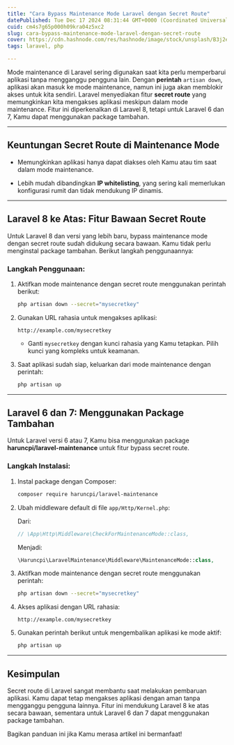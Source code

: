 ```yaml
---
title: "Cara Bypass Maintenance Mode Laravel dengan Secret Route"
datePublished: Tue Dec 17 2024 08:31:44 GMT+0000 (Coordinated Universal Time)
cuid: cm4s7g65p000h09kra04z5xc2
slug: cara-bypass-maintenance-mode-laravel-dengan-secret-route
cover: https://cdn.hashnode.com/res/hashnode/image/stock/unsplash/B3j2ejPxe9c/upload/40f71a46f52131e6e1b183d42f3cc683.jpeg
tags: laravel, php

---
```


Mode maintenance di Laravel sering digunakan saat kita perlu memperbarui aplikasi tanpa mengganggu pengguna lain. Dengan **perintah** `artisan down`, aplikasi akan masuk ke mode maintenance, namun ini juga akan memblokir akses untuk kita sendiri. Laravel menyediakan fitur **secret route** yang memungkinkan kita mengakses aplikasi meskipun dalam mode maintenance. Fitur ini diperkenalkan di Laravel 8, tetapi untuk Laravel 6 dan 7, Kamu dapat menggunakan package tambahan.

---

## Keuntungan Secret Route di Maintenance Mode

* Memungkinkan aplikasi hanya dapat diakses oleh Kamu atau tim saat dalam mode maintenance.
    
* Lebih mudah dibandingkan **IP whitelisting**, yang sering kali memerlukan konfigurasi rumit dan tidak mendukung IP dinamis.
    

---

## Laravel 8 ke Atas: Fitur Bawaan Secret Route

Untuk Laravel 8 dan versi yang lebih baru, bypass maintenance mode dengan secret route sudah didukung secara bawaan. Kamu tidak perlu menginstal package tambahan. Berikut langkah penggunaannya:

### Langkah Penggunaan:

1. Aktifkan mode maintenance dengan secret route menggunakan perintah berikut:
    
    ```bash
    php artisan down --secret="mysecretkey"
    ```
    
2. Gunakan URL rahasia untuk mengakses aplikasi:
    
    ```plaintext
    http://example.com/mysecretkey
    ```
    
    * Ganti `mysecretkey` dengan kunci rahasia yang Kamu tetapkan. Pilih kunci yang kompleks untuk keamanan.
        
3. Saat aplikasi sudah siap, keluarkan dari mode maintenance dengan perintah:
    
    ```bash
    php artisan up
    ```
    

---

## Laravel 6 dan 7: Menggunakan Package Tambahan

Untuk Laravel versi 6 atau 7, Kamu bisa menggunakan package **haruncpi/laravel-maintenance** untuk fitur bypass secret route.

### Langkah Instalasi:

1. Instal package dengan Composer:
    
    ```bash
    composer require haruncpi/laravel-maintenance
    ```
    
2. Ubah middleware default di file `app/Http/Kernel.php`:
    
    Dari:
    
    ```php
    // \App\Http\Middleware\CheckForMaintenanceMode::class,
    ```
    
    Menjadi:
    
    ```php
    \Haruncpi\LaravelMaintenance\Middleware\MaintenanceMode::class,
    ```
    
3. Aktifkan mode maintenance dengan secret route menggunakan perintah:
    
    ```bash
    php artisan down --secret="mysecretkey"
    ```
    
4. Akses aplikasi dengan URL rahasia:
    
    ```plaintext
    http://example.com/mysecretkey
    ```
    
5. Gunakan perintah berikut untuk mengembalikan aplikasi ke mode aktif:
    
    ```bash
    php artisan up
    ```
    

---

## Kesimpulan

Secret route di Laravel sangat membantu saat melakukan pembaruan aplikasi. Kamu dapat tetap mengakses aplikasi dengan aman tanpa mengganggu pengguna lainnya. Fitur ini mendukung Laravel 8 ke atas secara bawaan, sementara untuk Laravel 6 dan 7 dapat menggunakan package tambahan.

Bagikan panduan ini jika Kamu merasa artikel ini bermanfaat!